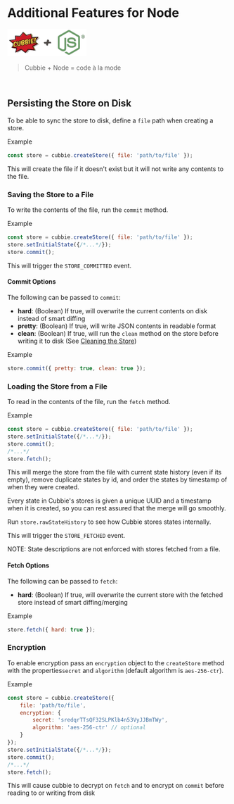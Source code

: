 # Additional Features for Node

<img width="180" alt="cubbie plus node.js" title="cubbie plus node.js" src="https://raw.githubusercontent.com/samueleaton/design/master/cubbie_plus_node.png">

> Cubbie + Node = code à la mode

<br />

## Persisting the Store on Disk

To be able to sync the store to disk, define a `file` path when creating a store.

Example

``` javascript
const store = cubbie.createStore({ file: 'path/to/file' });
```

This will create the file if it doesn't exist but it will not write any contents to the file.

### Saving the Store to a File

To write the contents of the file, run the `commit` method.

Example

``` javascript
const store = cubbie.createStore({ file: 'path/to/file' });
store.setInitialState({/*...*/});
store.commit();
```

This will trigger the `STORE_COMMITTED` event.

#### Commit Options

The following can be passed to `commit`:

- **hard**: (Boolean) If true, will overwrite the current contents on disk instead of smart diffing
- **pretty**: (Boolean) If true, will write JSON contents in readable format
- **clean**: (Boolean) If true, will run the `clean` method on the store before writing it to disk (See [Cleaning the Store](cleaning_the_store.md))

Example

``` javascript
store.commit({ pretty: true, clean: true });
```

### Loading the Store from a File

To read in the contents of the file, run the `fetch` method.

Example

``` javascript
const store = cubbie.createStore({ file: 'path/to/file' });
store.setInitialState({/*...*/});
store.commit();
/*...*/
store.fetch();
```

This will merge the store from the file with current state history (even if its empty), remove duplicate states by id, and order the states by timestamp of when they were created.

Every state in Cubbie's stores is given a unique UUID and a timestamp when it is created, so you can rest assured that the merge will go smoothly.

Run `store.rawStateHistory` to see how Cubbie stores states internally.

This will trigger the `STORE_FETCHED` event.

NOTE: State descriptions are not enforced with stores fetched from a file.

#### Fetch Options

The following can be passed to `fetch`:

- **hard**: (Boolean) If true, will overwrite the current store with the fetched store instead of smart diffing/merging

Example

``` javascript
store.fetch({ hard: true });
```

### Encryption

To enable encryption pass an `encryption` object to the `createStore` method with the properties`secret` and `algorithm` (default algorithm is `aes-256-ctr`).

Example

``` javascript
const store = cubbie.createStore({
    file: 'path/to/file',
    encryption: {
        secret: 'sredqrTTsQF32SLPKlb4n53VyJJBmTWy',
        algorithm: 'aes-256-ctr' // optional
    }
});
store.setInitialState({/*...*/});
store.commit();
/*...*/
store.fetch();
```

This will cause cubbie to decrypt on `fetch` and to encrypt on `commit` before reading to or writing from disk
